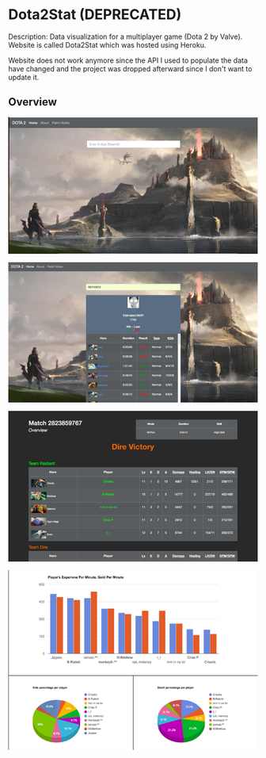 # Dota2Stat (DEPRECATED)
 
Description: Data visualization for a multiplayer game (Dota 2 by Valve). Website is called Dota2Stat which was hosted using Heroku.


Website does not work anymore since the API I used to populate the data have changed and the project was dropped afterward since I don't want to update it. 

## Overview
![Landing Page](https://github.com/nguyenAn1201/Dota2StatWeb/blob/aee765fd91f3cd8e7a22d9e3a41dd5d3d1a407ef/28132875-2877b030-670c-11e7-86cd-b61dc753e1c7.png)

![Player Overview](https://github.com/nguyenAn1201/Dota2StatWeb/blob/master/28132879-2ba12b06-670c-11e7-8526-9de1e3ba4e5e.png)

![Match data](https://github.com/nguyenAn1201/Dota2StatWeb/blob/aee765fd91f3cd8e7a22d9e3a41dd5d3d1a407ef/28132884-2d3a983a-670c-11e7-8559-300dbf7259b5.png)

![Match data graphs](https://github.com/nguyenAn1201/Dota2StatWeb/blob/master/28132886-2e83ffb0-670c-11e7-962e-70d59725bb18.png)
